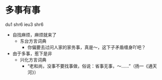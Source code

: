 # 多事有事
du1 shr6 ieu3 shr6
+ 自找麻烦，麻烦就来了
  * 东台方言词典
    - 你偏要去过问人家的家务事，真是～，这下子矛盾缠身吖吧？
+ 由于多事，惹下是非
  * 兴化方言词典
    - “老和尚，没事不要找事做，俗说：省事无事，～……”（扬一《通天河》）
